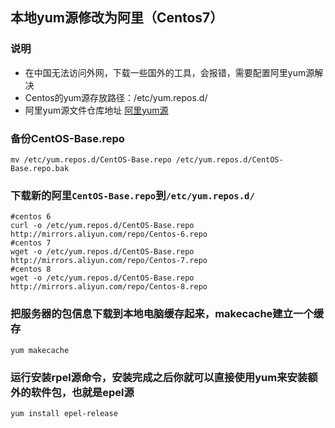 ## 本地yum源修改为阿里（Centos7）

### 说明
* 在中国无法访问外网，下载一些国外的工具，会报错，需要配置阿里yum源解决
* Centos的yum源存放路径：/etc/yum.repos.d/
* 阿里yum源文件仓库地址 [阿里yum源](http://mirrors.aliyun.com/repo/)

### 备份CentOS-Base.repo
```shell
mv /etc/yum.repos.d/CentOS-Base.repo /etc/yum.repos.d/CentOS-Base.repo.bak
```

### 下载新的阿里`CentOS-Base.repo`到`/etc/yum.repos.d/`
```shell
#centos 6
curl -o /etc/yum.repos.d/CentOS-Base.repo http://mirrors.aliyun.com/repo/Centos-6.repo
#centos 7
wget -o /etc/yum.repos.d/CentOS-Base.repo http://mirrors.aliyun.com/repo/Centos-7.repo
#centos 8
wget -o /etc/yum.repos.d/CentOS-Base.repo http://mirrors.aliyun.com/repo/Centos-8.repo
```

### 把服务器的包信息下载到本地电脑缓存起来，makecache建立一个缓存
```shell
yum makecache
```

### 运行安装rpel源命令，安装完成之后你就可以直接使用yum来安装额外的软件包，也就是epel源
```shell
yum install epel-release 
```